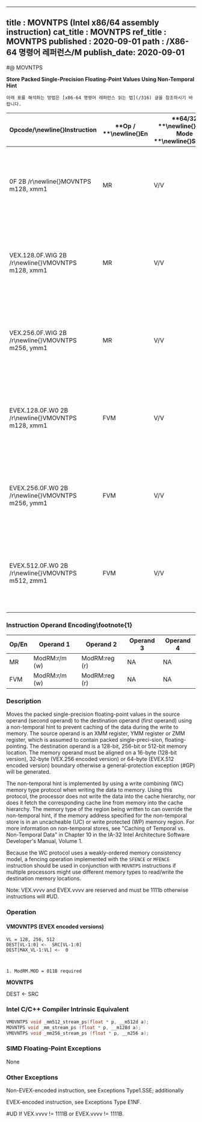 ----------------------------
title : MOVNTPS (Intel x86/64 assembly instruction)
cat_title : MOVNTPS
ref_title : MOVNTPS
published : 2020-09-01
path : /X86-64 명령어 레퍼런스/M
publish_date: 2020-09-01
----------------------------


#@ MOVNTPS

**Store Packed Single-Precision Floating-Point Values Using Non-Temporal Hint**

```lec-info
아래 표를 해석하는 방법은 [x86-64 명령어 레퍼런스 읽는 법](/316) 글을 참조하시기 바랍니다.
```

|**Opcode/**\newline{}**Instruction**|**Op / **\newline{}**En**|**64/32 **\newline{}**bit Mode **\newline{}**Support**|**CPUID **\newline{}**Feature **\newline{}**Flag**|**Description**|
|------------------------------------|-------------------------|------------------------------------------------------|--------------------------------------------------|---------------|
|0F 2B /r\newline{}MOVNTPS m128, xmm1|MR|V/V|SSE|Move packed single-precision values xmm1 to mem using non-temporal hint.|
|VEX.128.0F.WIG 2B /r\newline{}VMOVNTPS m128, xmm1|MR|V/V|AVX|Move packed single-precision values xmm1 to mem using non-temporal hint.|
|VEX.256.0F.WIG 2B /r\newline{}VMOVNTPS m256, ymm1|MR|V/V|AVX|Move packed single-precision values ymm1 to mem using non-temporal hint.|
|EVEX.128.0F.W0 2B /r\newline{}VMOVNTPS m128, xmm1|FVM|V/V|AVX512VL\newline{}AVX512F|Move packed single-precision values in xmm1 to m128 using non-temporal hint.|
|EVEX.256.0F.W0 2B /r\newline{}VMOVNTPS m256, ymm1|FVM|V/V|AVX512VL\newline{}AVX512F|Move packed single-precision values in ymm1 to m256 using non-temporal hint.|
|EVEX.512.0F.W0 2B /r\newline{}VMOVNTPS m512, zmm1|FVM|V/V|AVX512F|Move packed single-precision values in zmm1 to m512 using non-temporal hint.|
### Instruction Operand Encoding\footnote{1}


|Op/En|Operand 1|Operand 2|Operand 3|Operand 4|
|-----|---------|---------|---------|---------|
|MR|ModRM:r/m (w)|ModRM:reg (r)|NA|NA|
|FVM|ModRM:r/m (w)|ModRM:reg (r)|NA|NA|
### Description


Moves the packed single-precision floating-point values in the source operand (second operand) to the destination operand (first operand) using a non-temporal hint to prevent caching of the data during the write to memory. The source operand is an XMM register, YMM register or ZMM register, which is assumed to contain packed single-preci-sion, floating-pointing. The destination operand is a 128-bit, 256-bit or 512-bit memory location. The memory operand must be aligned on a 16-byte (128-bit version), 32-byte (VEX.256 encoded version) or 64-byte (EVEX.512 encoded version) boundary otherwise a general-protection exception (#GP) will be generated. 

The non-temporal hint is implemented by using a write combining (WC) memory type protocol when writing the data to memory. Using this protocol, the processor does not write the data into the cache hierarchy, nor does it fetch the corresponding cache line from memory into the cache hierarchy. The memory type of the region being written to can override the non-temporal hint, if the memory address specified for the non-temporal store is in an uncacheable (UC) or write protected (WP) memory region. For more information on non-temporal stores, see "Caching of Temporal vs. Non-Temporal Data" in Chapter 10 in the IA-32 Intel Architecture Software Developer's Manual, Volume 1.

Because the WC protocol uses a weakly-ordered memory consistency model, a fencing operation implemented with the `SFENCE` or `MFENCE` instruction should be used in conjunction with `MOVNTPS` instructions if multiple processors might use different memory types to read/write the destination memory locations.

Note: VEX.vvvv and EVEX.vvvv are reserved and must be 1111b otherwise instructions will #UD.


### Operation
#### VMOVNTPS (EVEX encoded versions) 
```info-verb
VL = 128, 256, 512
DEST[VL-1:0] <-  SRC[VL-1:0]
DEST[MAX_VL-1:VL] <-  0
```
```sidenote


1. ModRM.MOD = 011B required
```

**MOVNTPS**

DEST <-  SRC


### Intel C/C++ Compiler Intrinsic Equivalent

```cpp
VMOVNTPS void _mm512_stream_ps(float * p, __m512d a);
MOVNTPS void _mm_stream_ps (float * p, __m128d a);
VMOVNTPS void _mm256_stream_ps (float * p, __m256 a);
```
### SIMD Floating-Point Exceptions


None

### Other Exceptions


Non-EVEX-encoded instruction, see Exceptions Type1.SSE; additionally

EVEX-encoded instruction, see Exceptions Type E1NF.

#UD If VEX.vvvv != 1111B or EVEX.vvvv != 1111B.

